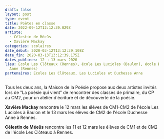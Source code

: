 ```yaml
---
draft: false
layout: post
type: event
title: Poètes en classe
date: 2022-09-12T12:12:39.029Z
artiste:
  - Célestin de Méeûs
  - Xavière Mackay
categories: scolaires
date_debut: 2020-03-12T13:12:39.108Z
date_fin: 2020-03-13T13:12:39.175Z
dates_publiees: 12 → 13 mars 2020
lieu: Ecole Les Clôteaux (Rennes), école Les Lucioles (Baulon), école Duchesse
  Anne (Rennes)
partenaires: Ecoles Les Clôteaux, Les Lucioles et Duchesse Anne
---
```

Tous les deux ans, la Maison de la Poésie propose aux deux artistes invités lors de "La poésie qui vient" de rencontrer des classes de primaire, du CP au CM2, pour un atelier d'écriture et de découverte de la poésie.

**Xavière Mackay** rencontre le 12 mars les élèves de CM1-CM2 de l'école Les Lucioles à Baulon et le 13 mars les élèves de CM2 de l'école Duchesse Anne à Rennes.

**Célestin de Méeûs** rencontre les 11 et 12 mars les élèves de CM1 et de CM2 de l'école Les Clôteaux à Rennes.
